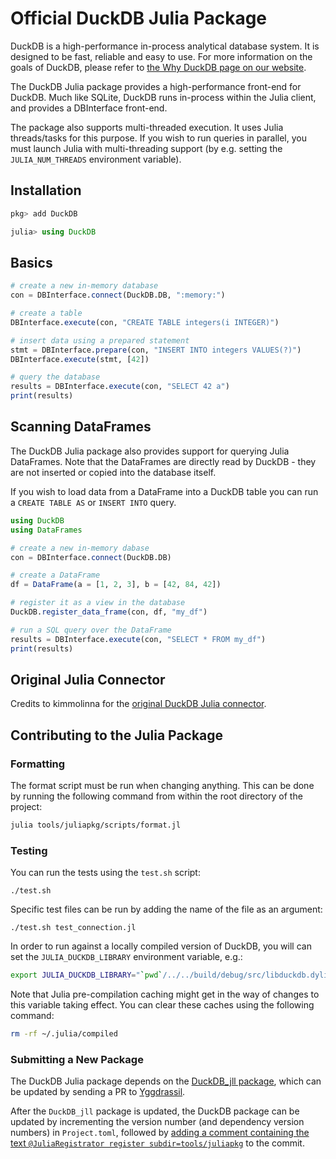 # Official DuckDB Julia Package

DuckDB is a high-performance in-process analytical database system. It is designed to be fast, reliable and easy to use. For more information on the goals of DuckDB, please refer to [the Why DuckDB page on our website](https://duckdb.org/why_duckdb).

The DuckDB Julia package provides a high-performance front-end for DuckDB. Much like SQLite, DuckDB runs in-process within the Julia client, and provides a DBInterface front-end.

The package also supports multi-threaded execution. It uses Julia threads/tasks for this purpose. If you wish to run queries in parallel, you must launch Julia with multi-threading support (by e.g. setting the `JULIA_NUM_THREADS` environment variable).  


## Installation

```julia
pkg> add DuckDB

julia> using DuckDB
```

## Basics

```julia
# create a new in-memory database
con = DBInterface.connect(DuckDB.DB, ":memory:")

# create a table
DBInterface.execute(con, "CREATE TABLE integers(i INTEGER)")

# insert data using a prepared statement
stmt = DBInterface.prepare(con, "INSERT INTO integers VALUES(?)")
DBInterface.execute(stmt, [42])

# query the database
results = DBInterface.execute(con, "SELECT 42 a")
print(results)
```

## Scanning DataFrames
The DuckDB Julia package also provides support for querying Julia DataFrames. Note that the DataFrames are directly read by DuckDB - they are not inserted or copied into the database itself.

If you wish to load data from a DataFrame into a DuckDB table you can run a `CREATE TABLE AS` or `INSERT INTO` query.

```julia
using DuckDB
using DataFrames

# create a new in-memory dabase
con = DBInterface.connect(DuckDB.DB)

# create a DataFrame
df = DataFrame(a = [1, 2, 3], b = [42, 84, 42])

# register it as a view in the database
DuckDB.register_data_frame(con, df, "my_df")

# run a SQL query over the DataFrame
results = DBInterface.execute(con, "SELECT * FROM my_df")
print(results)
```

## Original Julia Connector
Credits to kimmolinna for the [original DuckDB Julia connector](https://github.com/kimmolinna/DuckDB.jl).

## Contributing to the Julia Package

### Formatting
The format script must be run when changing anything. This can be done by running the following command from within the root directory of the project:

```bash
julia tools/juliapkg/scripts/format.jl
```

### Testing

You can run the tests using the `test.sh` script:

```
./test.sh
```

Specific test files can be run by adding the name of the file as an argument:

```
./test.sh test_connection.jl
```

In order to run against a locally compiled version of DuckDB, you will can set the `JULIA_DUCKDB_LIBRARY` environment variable, e.g.:

```bash
export JULIA_DUCKDB_LIBRARY="`pwd`/../../build/debug/src/libduckdb.dylib"
```

Note that Julia pre-compilation caching might get in the way of changes to this variable taking effect. You can clear these caches using the following command:

```bash
rm -rf ~/.julia/compiled
```

### Submitting a New Package
The DuckDB Julia package depends on the [DuckDB_jll package](https://github.com/JuliaBinaryWrappers/DuckDB_jll.jl), which can be updated by sending a PR to [Yggdrassil](https://github.com/JuliaPackaging/Yggdrasil/pull/5049).

After the `DuckDB_jll` package is updated, the DuckDB package can be updated by incrementing the version number (and dependency version numbers) in `Project.toml`, followed by [adding a comment containing the text `@JuliaRegistrator register subdir=tools/juliapkg`](https://github.com/inacionery/duckdb/commit/88b59799f41fce7cbe166e5c33d0d5f6d480278d#commitcomment-76533721) to the commit. 
